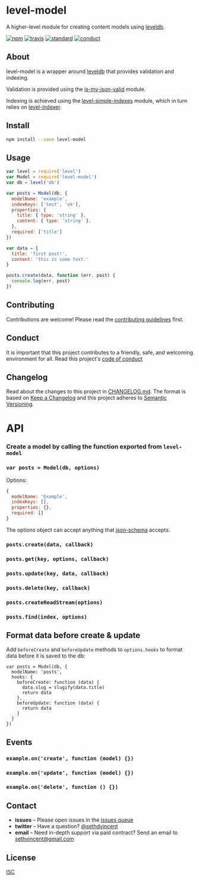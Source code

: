 # level-model

A higher-level module for creating content models using [leveldb](http://npmjs.org/level).

[![npm][npm-image]][npm-url]
[![travis][travis-image]][travis-url]
[![standard][standard-image]][standard-url]
[![conduct][conduct]][conduct-url]

[npm-image]: https://img.shields.io/npm/v/level-model.svg?style=flat-square
[npm-url]: https://www.npmjs.com/package/level-model
[travis-image]: https://img.shields.io/travis/sethvincent/level-model.svg?style=flat-square
[travis-url]: https://travis-ci.org/sethvincent/level-model
[standard-image]: https://img.shields.io/badge/code%20style-standard-brightgreen.svg?style=flat-square
[standard-url]: http://npm.im/standard
[conduct]: https://img.shields.io/badge/code%20of%20conduct-contributor%20covenant-green.svg?style=flat-square
[conduct-url]: CONDUCT.md

## About

level-model is a wrapper around [leveldb](https://npmjs.org/level) that provides validation and indexing.

Validation is provided using the [is-my-json-valid](http://npmjs.org/is-my-json-valid) module.

Indexing is achieved using the [level-simple-indexes](https://npmjs.org/level-simple-indexes) module, which in turn relies on [level-indexer](https://www.npmjs.com/package/level-indexer).

## Install

```sh
npm install --save level-model
```

## Usage

```js
var level = require('level')
var Model = require('level-model')
var db = level('db')

var posts = Model(db, {
  modelName: 'example',
  indexKeys: ['test', 'ok'],
  properties: {
    title: { type: 'string' },
    content: { type: 'string' },
  },
  required: ['title']
})

var data = {
  title: 'first post!',
  content: 'this is some text.'
}

posts.create(data, function (err, post) {
  console.log(err, post)
})
```

## Contributing

Contributions are welcome! Please read the [contributing guidelines](CONTRIBUTING.md) first.

## Conduct

It is important that this project contributes to a friendly, safe, and welcoming environment for all. Read this project's [code of conduct](CONDUCT.md)

## Changelog

Read about the changes to this project in [CHANGELOG.md](CHANGELOG.md). The format is based on [Keep a Changelog](http://keepachangelog.com/) and this project adheres to [Semantic Versioning](http://semver.org/).

# API

### Create a model by calling the function exported from `level-model`

### `var posts = Model(db, options)`

Options:

```js
{
  modelName: 'Example',
  indexKeys: [],
  properties: {},
  required: []
}
```

The options object can accept anything that [json-schema](http://json-schema.org) accepts.

### `posts.create(data, callback)`

### `posts.get(key, options, callback)`

### `posts.update(key, data, callback)`

### `posts.delete(key, callback)`

### `posts.createReadStream(options)`

### `posts.find(index, options)`

## Format data before create & update

Add `beforeCreate` and `beforeUpdate` methods to `options.hooks` to format data before it is saved to the db:

```
var posts = Model(db, {
  modelName: 'posts',
  hooks: {
    beforeCreate: function (data) {
      data.slug = slugify(data.title)
      return data
    },
    beforeUpdate: function (data) {
      return data
    }
  }
})
```

## Events

### `example.on('create', function (model) {})`

### `example.on('update', function (model) {})`

### `example.on('delete', function () {})`

## Contact

- **issues** – Please open issues in the [issues queue](https://github.com/sethvincent/level-model/issues)
- **twitter** – Have a question? [@sethdvincent](https://twitter.com/sethdvincent)
- **email** – Need in-depth support via paid contract? Send an email to sethvincent@gmail.com

## License

[ISC](LICENSE.md)
